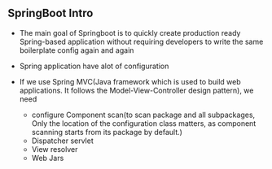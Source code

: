 ## SpringBoot Intro

- The main goal of Springboot is to quickly create production ready Spring-based application without requiring developers to write the same boilerplate config again and again

- Spring application have alot of configuration

- If we use Spring MVC(Java framework which is used to build web applications. It follows the Model-View-Controller design pattern), we need

  - configure Component scan(to scan package and all subpackages, Only the location of the configuration class matters, as component scanning starts from its package by default.)
  - Dispatcher servlet
  - View resolver
  - Web Jars
